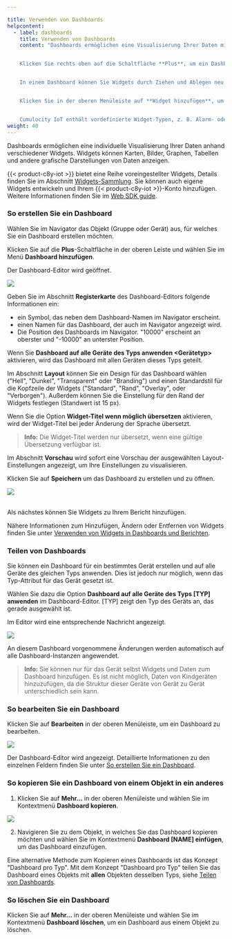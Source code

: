 ```yaml
---

title: Verwenden von Dashboards
helpcontent:
  - label: dashboards
    title: Verwenden von Dashboards
    content: "Dashboards ermöglichen eine Visualisierung Ihrer Daten mit Hilfe verschiedener Widgets. Widgets können Karten, Bilder, Graphen, Tabellen und andere grafische Darstellungen von Daten anzeigen.


    Klicken Sie rechts oben auf die Schaltfläche **Plus**, um ein Dashboard hinzuzufügen. Sie können ein Dashboard von einem Gerät auf ein anderes kopieren oder ein Dashboard mit allen Geräten eines bestimmten Typs teilen. Näheres dazu finden Sie in der Dokumentation.


    In einem Dashboard können Sie Widgets durch Ziehen und Ablegen neu anordnen oder mit Hilfe des Pfeilsymbols deren Größe ändern.


    Klicken Sie in der oberen Menüleiste auf **Widget hinzufügen**, um dem Dashboard ein neues Widget hinzuzufügen, oder verwenden Sie das Zahnrad-Symbol, um Widgets zu bearbeiten oder zu entfernen.


    Cumulocity IoT enthält vordefinierte Widget-Typen, z. B. Alarm- oder Datenpunktlisten, lineare Zeiger oder Tachos. Da jeder Widget-Typ andere Daten anzeigt, sind zu seiner Konfiguration unterschiedliche Parameter notwendig. Nähere Informationen zu den einzelnen Widget-Typen und ihrer Konfiguration finden Sie unter *Cockpit > Widgets-Sammlung* im *User guide*."
weight: 40
---
```



Dashboards ermöglichen eine individuelle Visualisierung Ihrer Daten anhand verschiedener Widgets. Widgets können Karten, Bilder, Graphen, Tabellen und andere grafische Darstellungen von Daten anzeigen.

{{< product-c8y-iot >}} bietet eine Reihe voreingestellter Widgets, Details finden Sie im Abschnitt [Widgets-Sammlung](#widgets-collection). Sie können auch eigene Widgets entwickeln und Ihrem {{< product-c8y-iot >}}-Konto hinzufügen. Weitere Informationen finden Sie im [Web SDK guide](/web/).

<a name="creating-dashboards"></a>
### So erstellen Sie ein Dashboard

Wählen Sie im Navigator das Objekt (Gruppe oder Gerät) aus, für welches Sie ein Dashboard erstellen möchten.

Klicken Sie auf die **Plus**-Schaltfläche in der oberen Leiste und wählen Sie im Menü **Dashboard hinzufügen**.

Der Dashboard-Editor wird geöffnet.

<img src="/images/benutzerhandbuch/cockpit/cockpit-dashboard-add.png" name="Add dashboard"/>

Geben Sie im Abschnitt **Registerkarte** des Dashboard-Editors folgende Informationen ein:

*  ein Symbol, das neben dem Dashboard-Namen im Navigator erscheint.
*  einen Namen für das Dashboard, der auch im Navigator angezeigt wird.
* Die Position des Dashboards im Navigator. "10000" erscheint an oberster und "-10000" an unterster Position.

Wenn Sie **Dashboard auf alle Geräte des Typs anwenden <Gerätetyp>** aktivieren, wird das Dashboard mit allen Geräten dieses Typs geteilt.

Im Abschnitt **Layout** können Sie ein Design für das Dashboard wählen ("Hell", "Dunkel", "Transparent" oder "Branding") und einen Standardstil für die Kopfzeile der Widgets ("Standard", "Rand", "Overlay", oder "Verborgen"). Außerdem können Sie die Einstellung für den Rand der Widgets festlegen (Standwert ist 15 px).

Wenn Sie die Option **Widget-Titel wenn möglich übersetzen** aktivieren, wird der Widget-Titel bei jeder Änderung der Sprache übersetzt.

> **Info:** Die Widget-Titel werden nur übersetzt, wenn eine gültige Übersetzung verfügbar ist.

Im Abschnitt **Vorschau** wird sofort eine Vorschau der ausgewählten Layout-Einstellungen angezeigt, um Ihre Einstellungen zu visualisieren.

Klicken Sie auf **Speichern** um das Dashboard zu erstellen und zu öffnen.

<img src="/images/benutzerhandbuch/cockpit/cockpit-dashboard-empty.png" name="Empty dashboard"/>

<br>Als nächstes können Sie Widgets zu Ihrem Bericht hinzufügen.

Nähere Informationen zum Hinzufügen, Ändern oder Entfernen von Widgets finden Sie unter [Verwenden von Widgets in Dashboards und Berichten](#using-widgets).

<a name="sharing-dashboards"></a>
### Teilen von Dashboards

Sie können ein Dashboard für ein bestimmtes Gerät erstellen und auf alle Geräte des gleichen Typs anwenden. Dies ist jedoch nur möglich, wenn das Typ-Attribut für das Gerät gesetzt ist.

Wählen Sie dazu die Option **Dashboard auf alle Geräte des Typs [TYP] anwenden** im Dashboard-Editor. [TYP] zeigt den Typ des Geräts an, das gerade ausgewählt ist.

Im Editor wird eine entsprechende Nachricht angezeigt.

<img src="/images/benutzerhandbuch/cockpit/cockpit-dashboard-share.png" name="Shared dashboard"/>

An diesem Dashboard vorgenommene Änderungen werden automatisch auf alle Dashboard-Instanzen angewendet.

> **Info:** Sie können nur für das Gerät selbst Widgets und Daten zum Dashboard hinzufügen. Es ist nicht möglich, Daten von Kindgeräten hinzuzufügen, da die Struktur dieser Geräte von Gerät zu Gerät unterschiedlich sein kann.


### So bearbeiten Sie ein Dashboard

Klicken Sie auf **Bearbeiten** in der oberen Menüleiste, um ein Dashboard zu bearbeiten.

<img src="/images/benutzerhandbuch/cockpit/cockpit-dashboard-edit.png" name="Edit dashboard"/>

Der Dashboard-Editor wird angezeigt. Detaillierte Informationen zu den einzelnen Feldern finden Sie unter [So erstellen Sie ein Dashboard](#creating-dashboards).


### So kopieren Sie ein Dashboard von einem Objekt in ein anderes

1. Klicken Sie auf **Mehr...** in der oberen Menüleiste und wählen Sie im Kontextmenü **Dashboard kopieren**.

  <img src="/images/benutzerhandbuch/cockpit/cockpit-dashboard-copy.png" name="Copy dashboard"/>

2. Navigieren Sie zu dem Objekt, in welches Sie das Dashboard kopieren möchten und wählen Sie im Kontextmenü **Dashboard [NAME] einfügen**, um das Dashboard einzufügen.

Eine alternative Methode zum Kopieren eines Dashboards ist das
Konzept "Dashboard pro Typ".  Mit dem Konzept "Dashboard pro Typ" teilen Sie das Dashboard eines Objekts mit **allen** Objekten desselben Typs, siehe [Teilen von Dashboards](#sharing-dashboards).


### So löschen Sie ein Dashboard

Klicken Sie auf **Mehr...** in der oberen Menüleiste und wählen Sie im Kontextmenü **Dashboard löschen**, um ein Dashboard aus einem Objekt zu löschen.
